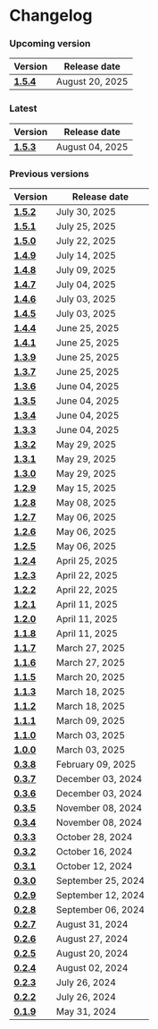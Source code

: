 # Changelog

### Upcoming version

| Version| Release date | 
|---|---|
|__[1.5.4](/docs/changelog/1.5.4)__| August 20, 2025 |

### Latest

| Version| Release date | 
|---|---|
|__[1.5.3](/docs/changelog/1.5.3)__| August 04, 2025 |

### Previous versions

| Version| Release date | 
|---|---|
|__[1.5.2](/docs/changelog/1.5.2)__| July 30, 2025 |
|__[1.5.1](/docs/changelog/1.5.1)__| July 25, 2025 |
|__[1.5.0](/docs/changelog/1.5.0)__| July 22, 2025 |
|__[1.4.9](/docs/changelog/1.4.9)__| July 14, 2025 |
|__[1.4.8](/docs/changelog/1.4.8)__| July 09, 2025 |
|__[1.4.7](/docs/changelog/1.4.7)__| July 04, 2025 |
|__[1.4.6](/docs/changelog/1.4.6)__| July 03, 2025 |
|__[1.4.5](/docs/changelog/1.4.5)__| July 03, 2025 |
|__[1.4.4](/docs/changelog/1.4.4)__| June 25, 2025 |
|__[1.4.1](/docs/changelog/1.4.1)__| June 25, 2025 |
|__[1.3.9](/docs/changelog/1.3.9)__| June 25, 2025 |
|__[1.3.7](/docs/changelog/1.3.7)__| June 25, 2025 |
|__[1.3.6](/docs/changelog/1.3.6)__| June 04, 2025 |
|__[1.3.5](/docs/changelog/1.3.5)__| June 04, 2025 |
|__[1.3.4](/docs/changelog/1.3.4)__| June 04, 2025 |
|__[1.3.3](/docs/changelog/1.3.3)__| June 04, 2025 |
|__[1.3.2](/docs/changelog/1.3.2)__| May 29, 2025 |
|__[1.3.1](/docs/changelog/1.3.1)__| May 29, 2025 |
|__[1.3.0](/docs/changelog/1.3.0)__| May 29, 2025 |
|__[1.2.9](/docs/changelog/1.2.9)__| May 15, 2025 |
|__[1.2.8](/docs/changelog/1.2.8)__| May 08, 2025 |
|__[1.2.7](/docs/changelog/1.2.7)__| May 06, 2025 |
|__[1.2.6](/docs/changelog/1.2.6)__| May 06, 2025 |
|__[1.2.5](/docs/changelog/1.2.5)__| May 06, 2025 |
|__[1.2.4](/docs/changelog/1.2.4)__| April 25, 2025 |
|__[1.2.3](/docs/changelog/1.2.3)__| April 22, 2025 |
|__[1.2.2](/docs/changelog/1.2.2)__| April 22, 2025 |
|__[1.2.1](/docs/changelog/1.2.1)__| April 11, 2025 |
|__[1.2.0](/docs/changelog/1.2.0)__| April 11, 2025 |
|__[1.1.8](/docs/changelog/1.1.8)__| April 11, 2025 |
|__[1.1.7](/docs/changelog/1.1.7)__| March 27, 2025 |
|__[1.1.6](/docs/changelog/1.1.6)__| March 27, 2025 |
|__[1.1.5](/docs/changelog/1.1.5)__| March 20, 2025 |
|__[1.1.3](/docs/changelog/1.1.3)__| March 18, 2025 |
|__[1.1.2](/docs/changelog/1.1.2)__| March 18, 2025 |
|__[1.1.1](/docs/changelog/1.1.1)__| March 09, 2025 |
|__[1.1.0](/docs/changelog/1.1.0)__| March 03, 2025 |
|__[1.0.0](/docs/changelog/1.0.0)__| March 03, 2025 |
|__[0.3.8](/docs/changelog/0.3.8)__| February 09, 2025 |
|__[0.3.7](/docs/changelog/0.3.7)__| December 03, 2024 |
|__[0.3.6](/docs/changelog/0.3.6)__| December 03, 2024 |
|__[0.3.5](/docs/changelog/0.3.5)__| November 08, 2024 |
|__[0.3.4](/docs/changelog/0.3.4)__| November 08, 2024 |
|__[0.3.3](/docs/changelog/0.3.3)__| October 28, 2024 |
|__[0.3.2](/docs/changelog/0.3.2)__| October 16, 2024 |
|__[0.3.1](/docs/changelog/0.3.1)__| October 12, 2024 |
|__[0.3.0](/docs/changelog/0.3.0)__| September 25, 2024 |
|__[0.2.9](/docs/changelog/0.2.9)__| September 12, 2024 |
|__[0.2.8](/docs/changelog/0.2.8)__| September 06, 2024 |
|__[0.2.7](/docs/changelog/0.2.7)__| August 31, 2024 |
|__[0.2.6](/docs/changelog/0.2.6)__| August 27, 2024 |
|__[0.2.5](/docs/changelog/0.2.5)__| August 20, 2024 |
|__[0.2.4](/docs/changelog/0.2.4)__| August 02, 2024 |
|__[0.2.3](/docs/changelog/0.2.3)__| July 26, 2024 |
|__[0.2.2](/docs/changelog/0.2.2)__| July 26, 2024 |
|__[0.1.9](/docs/changelog/0.1.9)__| May 31, 2024 |
